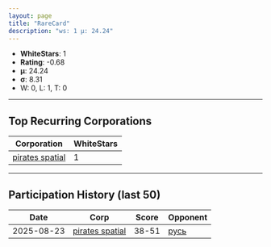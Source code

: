 ```yaml
---
layout: page
title: "RareCard"
description: "ws: 1 μ: 24.24"
---
```

- **WhiteStars**: 1
- **Rating**: -0.68
- **μ**: 24.24  
- **σ**: 8.31
- W: 0, L: 1, T: 0

---

## Top Recurring Corporations

| Corporation | WhiteStars |
| --- | --- |
| [pirates spatial](https://ws.tsl.rocks/corp/3ff4602678e19275d9891fa0d9d34ecd5b9bfaf88bb39e35b30372cac2981a40/) | 1 |

---

## Participation History (last 50)

| Date | Corp | Score | Opponent |
| --- | --- | --- | --- |
| 2025-08-23 | [pirates spatial](https://ws.tsl.rocks/corp/3ff4602678e19275d9891fa0d9d34ecd5b9bfaf88bb39e35b30372cac2981a40/) | 38-51 | [русь](https://ws.tsl.rocks/corp/74b60d3e331a6a56ea4d17f4444f02a50808c013285ee0e0ccd54e4594e5e11b/) |